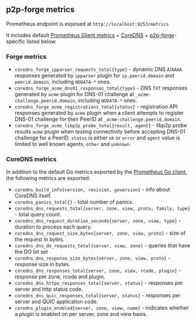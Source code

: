 ## p2p-forge metrics

Prometheus endpoint is exposed at `http://localhost:9253/metrics`

It includes default [Prometheus Glient metrics](https://prometheus.io/docs/guides/go-application/) + [CoreDNS](#coredns) + [p2p-forge](#forge-metrics)-specific listed below.

### Forge metrics

- `coredns_forge_ipparser_requests_total{type}` - dynamic DNS `A`/`AAAA` responses generated by `ipparser` plugin for `ip.peerid.domain` and `peerid.domain`, including `NODATA-*` ones.
- `coredns_forge_acme_dns01_responses_total{type}` - DNS `TXT` responses generated by `acme` plugin for DNS-01 challenge at `_acme-challenge.peerid.domain`, including `NODATA-*` ones.
- `coredns_forge_acme_registrations_total{status}` - registration API responses generated by `acme` plugin when a client attempts to register DNS-01 challenge for their PeerID at `_acme-challenge.peerid.domain`.
- `coredns_forge_acme_libp2p_probe_total{result, agent}` - libp2p probe results `acme` plugin when testing connectivity before accepting DNS-01 challenge for a PeerID. `status` is either `ok` or `error` and `agent` value is limited to well known agents, `other` and `unknown`.

### CoreDNS metrics

In addition to the default Go metrics exported by the [Prometheus Go client](https://prometheus.io/docs/guides/go-application/), the following metrics are exported:

- `coredns_build_info{version, revision, goversion}` - info about CoreDNS itself.
- `coredns_panics_total{}` - total number of panics.
- `coredns_dns_requests_total{server, zone, view, proto, family, type}` - total query count.
- `coredns_dns_request_duration_seconds{server, zone, view, type}` - duration to process each query.
- `coredns_dns_request_size_bytes{server, zone, view, proto}` - size of the request in bytes.
- `coredns_dns_do_requests_total{server, view, zone}` - queries that have the DO bit set
- `coredns_dns_response_size_bytes{server, zone, view, proto}` - response size in bytes.
- `coredns_dns_responses_total{server, zone, view, rcode, plugin}` - response per zone, rcode and plugin.
- `coredns_dns_https_responses_total{server, status}` - responses per server and http status code.
- `coredns_dns_quic_responses_total{server, status}` - responses per server and QUIC application code.
- `coredns_plugin_enabled{server, zone, view, name}` - indicates whether a plugin is enabled on per server, zone and view basis.
